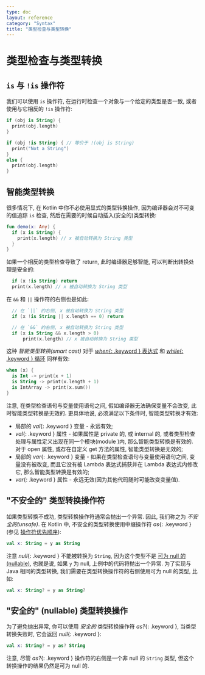 ```yaml
---
type: doc
layout: reference
category: "Syntax"
title: "类型检查与类型转换"
---
```


# 类型检查与类型转换

## `is` 与 `!is` 操作符

我们可以使用 `is` 操作符, 在运行时检查一个对象与一个给定的类型是否一致, 或者使用与它相反的 `!is` 操作符:

``` kotlin
if (obj is String) {
  print(obj.length)
}

if (obj !is String) { // 等价于 !(obj is String)
  print("Not a String")
}
else {
  print(obj.length)
}
```

## 智能类型转换

很多情况下, 在 Kotlin 中你不必使用显式的类型转换操作, 因为编译器会对不可变的值追踪 `is` 检查, 然后在需要的时候自动插入(安全的)类型转换:

``` kotlin
fun demo(x: Any) {
  if (x is String) {
    print(x.length) // x 被自动转换为 String 类型
  }
}
```

如果一个相反的类型检查导致了 return, 此时编译器足够智能, 可以判断出转换处理是安全的:

``` kotlin
  if (x !is String) return
  print(x.length) // x 被自动转换为 String 类型
```

在 `&&` 和 `||` 操作符的右侧也是如此:

``` kotlin
  // 在 `||` 的右侧, x 被自动转换为 String 类型 
  if (x !is String || x.length == 0) return

  // 在 `&&` 的右侧, x 被自动转换为 String 类型
  if (x is String && x.length > 0)
      print(x.length) // x 被自动转换为 String 类型
```


这种 _智能类型转换(smart cast)_ 对于 [*when*{: .keyword } 表达式](control-flow.html#when-expressions) 和 [*while*{: .keyword } 循环](control-flow.html#while-loops) 同样有效:

``` kotlin
when (x) {
  is Int -> print(x + 1)
  is String -> print(x.length + 1)
  is IntArray -> print(x.sum())
}
```

注意, 在类型检查语句与变量使用语句之间, 假如编译器无法确保变量不会改变, 此时智能类型转换是无效的.
更具体地说, 必须满足以下条件时, 智能类型转换才有效:

  * 局部的 *val*{: .keyword } 变量 - 永远有效;
  * *val*{: .keyword } 属性 - 如果属性是 private 的, 或 internal 的, 或者类型检查处理与属性定义出现在同一个模块(module )内, 那么智能类型转换是有效的. 对于 open 属性, 或存在自定义 get 方法的属性, 智能类型转换是无效的;
  * 局部的 *var*{: .keyword } 变量 - 如果在类型检查语句与变量使用语句之间, 变量没有被改变, 而且它没有被 Lambda 表达式捕获并在 Lambda 表达式内修改它, 那么智能类型转换是有效的;
  * *var*{: .keyword } 属性 - 永远无效(因为其他代码随时可能改变变量值).


## "不安全的" 类型转换操作符

如果类型转换不成功, 类型转换操作符通常会抛出一个异常. 因此, 我们称之为 *不安全的(unsafe)*.
在 Kotlin 中, 不安全的类型转换使用中缀操作符 *as*{: .keyword } (参见 [操作符优先顺序](grammar.html#operator-precedence)):

``` kotlin
val x: String = y as String
```

注意 *null*{: .keyword } 不能被转换为 `String`, 因为这个类型不是 [可为 null 的(nullable)](null-safety.html),
也就是说, 如果 `y` 为 null, 上例中的代码将抛出一个异常.
为了实现与 Java 相同的类型转换, 我们需要在类型转换操作符的右侧使用可为 null 的类型, 比如:

``` kotlin
val x: String? = y as String?
```

## "安全的" (nullable) 类型转换操作

为了避免抛出异常, 你可以使用 *安全的* 类型转换操作符 *as?*{: .keyword }, 当类型转换失败时, 它会返回 *null*{: .keyword }:

``` kotlin
val x: String? = y as? String
```

注意, 尽管 *as?*{: .keyword } 操作符的右侧是一个非 null 的 `String` 类型, 但这个转换操作的结果仍然是可为 null 的.

